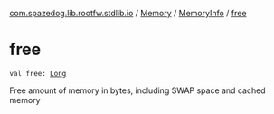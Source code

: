[com.spazedog.lib.rootfw.stdlib.io](../../index.md) / [Memory](../index.md) / [MemoryInfo](index.md) / [free](.)

# free

`val free: `[`Long`](https://kotlinlang.org/api/latest/jvm/stdlib/kotlin/-long/index.html)

Free amount of memory in bytes, including SWAP space and cached memory

